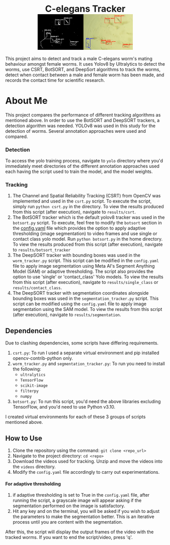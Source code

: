 <div id="header" align="center">
  <h1>
    C-elegans Tracker
    <img src="results\worm_tracker.jpg" alt="worm tracker screenshot" width="300" align="center"/>
  </h1>
</div>

This project aims to detect and track a male C-elegans worm's mating behaviour amongst female worms. It uses Yolov8 by 
Ultralytics to detect the worms, use CSRT, BotSORT, and DeepSort algorithms to track the worms, detect when contact 
between a male and female worm has been made, and records the contact time for scientific research.

# About Me
This project compares the performance of different tracking algorithms as mentioned above. In order to use the BotSORT and DeepSORT trackers, a detection algorithm
was needed. YOLOv8 was used in this study for the detection of worms. Several annotation approaches were used and compared.

### Detection
To access the yolo training process, navigate to `yolo` directory where you'd immediately meet directories of the different annotation approaches used each having
the script used to train the model, and the model weights.

### Tracking
1. The Channel and Spatial Reliability Tracking (CSRT) from OpenCV was implemented and used in the `csrt.py` script. To
 execute the script, simply run `python csrt.py` in the directory. To view the results produced from this script (after execution),
navigate to `results/csrt`.
2. The BotSORT tracker which is the default yolov8 tracker was used in the `botsort.py` script. To execute, feel free to
 modify the `botsort` section in the [config.yaml](config.yaml) file which provides the option to apply adaptive thresholding (image segmentation) 
to video frames and use single or contact class yolo model. Run `python botsort.py` in the home directory. To
 view the results produced from this script (after execution), navigate to `results/botsort_tracker`
3. The DeepSORT tracker with bounding boxes was used in the `worm_tracker.py` script. This script can be modified in the
`config.yaml` file to apply image segmentation using Meta AI's Segment Anything Model (SAM) or adaptive thresholding. The script also provides the option to use
'single' or 'contact_class' Yolo models. To view the results from this script (after execution), navigate to `results/single_class` or `results/contact_class`.
4. The DeepSORT tracker with segmentation coordinates alongside bounding boxes was used in the `segmentation_tracker.py` script. This script can be modified using the
`config.yaml` file to apply image segmentation using the SAM model. To view the results from this script (after execution), navigate to `results/segmentation`.

## Dependencies
Due to clashing dependencies, some scripts have differing requirements.
1. `csrt.py`: To run I used a separate virtual environment and pip installed  opencv-contrib-python only.
2. `worm_tracker.py` and `segmentation_tracker.py`: To run you need to install the following:
   - `ultralytics`
   - `TensorFlow`
   - `scikit-image`
   - `filterpy`
   - `numpy`
3. `botsort.py`: To run this script, you'd need the above libraries excluding TensorFlow, and you'd need to use Python v3.10.

I created virtual environments for each of these 3 groups of scripts mentioned above. 

## How to Use
1. Clone the repository using the command: `git clone <repo_url>`
2. Navigate to the project directory: `cd <repo>`
3. Download the videos used for tracking. Unzip and move the videos into the `videos` directory.
4. Modify the `config.yaml` file accordingly to carry out experimentations.

#### For adaptive thresholding
1. if adaptive thresholding is set to True in the `config.yaml` file, after running the script, a grayscale image will appear asking if the segmentation performed on the image is satisfactory.
2. Hit any key and on the terminal, you will be asked if you wish to adjust the parameters to make the segmentation better. This is an iterative process until you are content with the segmentation.

After this, the script will display the output frames of the video with the tracked worms. If you want to end the script/video, press 'q'.
